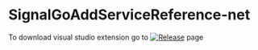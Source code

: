 # SignalGoAddServiceReference-net
To download visual studio extension go to [![Release](https://img.shields.io/badge/SignalGoAddServiceReference-Download-brightgreen.svg)](https://github.com/SignalGo/SignalGoAddServiceReference-net/releases) page
